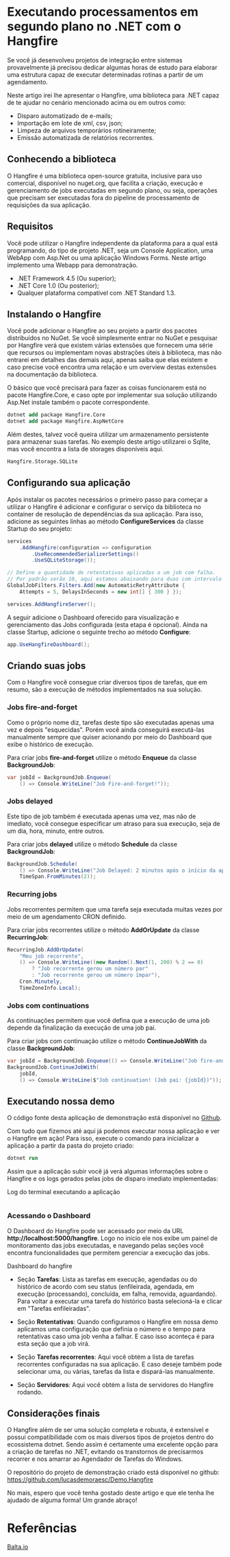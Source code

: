 # Executando processamentos em segundo plano no .NET com o Hangfire

Se você já desenvolveu projetos de integração entre sistemas provavelmente já precisou dedicar algumas horas de estudo para elaborar uma estrutura capaz de executar determinadas rotinas a partir de um agendamento.

Neste artigo irei lhe apresentar o Hangfire, uma biblioteca para .NET capaz de te ajudar no cenário mencionado acima ou em outros como:

- Disparo automatizado de e-mails;
- Importação em lote de xml, csv, json;
- Limpeza de arquivos temporários rotineiramente;
- Emissão automatizada de relatórios recorrentes.

## Conhecendo a biblioteca

O Hangfire é uma biblioteca open-source gratuita, inclusive para uso comercial, disponível no nuget.org, que facilita a criação, execução e gerenciamento de jobs executadas em segundo plano, ou seja, operações que precisam ser executadas fora do pipeline de processamento de requisições da sua aplicação.

## Requisitos

Você pode utilizar o Hangfire independente da plataforma para a qual está programando, do tipo de projeto .NET, seja um Console Application, uma WebApp com Asp.Net ou uma aplicação Windows Forms. Neste artigo implemento uma Webapp para demonstração.

- .NET Framework 4.5 (Ou superior);
- .NET Core 1.0 (Ou posterior);
- Qualquer plataforma compatível com .NET Standard 1.3.

## Instalando o Hangfire

Você pode adicionar o Hangfire ao seu projeto a partir dos pacotes distribuídos no NuGet. Se você simplesmente entrar no NuGet e pesquisar por Hangfire verá que existem várias extensões que fornecem uma série que recursos ou implementam novas abstrações úteis à biblioteca, mas não entrarei em detalhes das demais aqui, apenas saiba que elas existem e caso precise você encontra uma relação e um overview destas extensões na documentação da biblioteca.

O básico que você precisará para fazer as coisas funcionarem está no pacote Hangfire.Core, e caso opte por implementar sua solução utilizando Asp.Net instale também o pacote correspondente.

```ps
dotnet add package Hangfire.Core
dotnet add package Hangfire.AspNetCore
```

Além destes, talvez você queira utilizar um armazenamento persistente para armazenar suas tarefas. No exemplo deste artigo utilizarei o Sqlite, mas você encontra a lista de storages disponíveis aqui.

```ps
Hangfire.Storage.SQLite
```

## Configurando sua aplicação

Após instalar os pacotes necessários o primeiro passo para começar a utilizar o Hangfire é adicionar e configurar o serviço da biblioteca no container de resolução de dependências da sua aplicação. Para isso, adicione as seguintes linhas ao método **ConfigureServices** da classe Startup do seu projeto:

```c#
services
    .AddHangfire(configuration => configuration
        .UseRecommendedSerializerSettings()
        .UseSQLiteStorage());

// Define a quantidade de retentativas aplicadas a um job com falha.
// Por padrão serão 10, aqui estamos abaixando para duas com intervalo de 5 minutos.
GlobalJobFilters.Filters.Add(new AutomaticRetryAttribute {
	Attempts = 5, DelaysInSeconds = new int[] { 300 } });

services.AddHangfireServer();
```

A seguir adicione o Dashboard oferecido para visualização e gerenciamento das Jobs configurada (esta etapa é opcional). Ainda na classe Startup, adicione o seguinte trecho ao método **Configure**:

```c#
app.UseHangfireDashboard();
```

## Criando suas jobs

Com o Hangfire você consegue criar diversos tipos de tarefas, que em resumo, são a execução de métodos implementados na sua solução.

### Jobs fire-and-forget

Como o próprio nome diz, tarefas deste tipo são executadas apenas uma vez e depois "esquecidas". Porém você ainda conseguirá executá-las manualmente sempre que quiser acionando por meio do Dashboard que exibe o histórico de execução.

Para criar jobs **fire-and-forget** utilize o método **Enqueue** da classe **BackgroundJob**:

```c#
var jobId = BackgroundJob.Enqueue(
    () => Console.WriteLine("Job Fire-and-forget!"));
```

### Jobs delayed

Este tipo de job também é executada apenas uma vez, mas não de imediato, você consegue especificar um atraso para sua execução, seja de um dia, hora, minuto, entre outros.

Para criar jobs **delayed** utilize o método **Schedule** da classe **BackgroundJob**:

```c#
BackgroundJob.Schedule(
    () => Console.WriteLine("Job Delayed: 2 minutos após o início da aplicação"),
    TimeSpan.FromMinutes(2));
```

### Recurring jobs

Jobs recorrentes permitem que uma tarefa seja executada muitas vezes por meio de um agendamento CRON definido.

Para criar jobs recorrentes utilize o método **AddOrUpdate** da classe **RecurringJob**:

```c#
RecurringJob.AddOrUpdate(
    "Meu job recorrente",
    () => Console.WriteLine((new Random().Next(1, 200) % 2 == 0)
        ? "Job recorrente gerou um número par"
        : "Job recorrente gerou um número ímpar"),
    Cron.Minutely,
    TimeZoneInfo.Local);
```

### Jobs com continuations

As continuações permitem que você defina que a execução de uma job depende da finalização da execução de uma job pai.

Para criar jobs com continuação utilize o método **ContinueJobWith** da classe **BackgroundJob**:

```c#
var jobId = BackgroundJob.Enqueue(() => Console.WriteLine("Job fire-and-forget pai!"));
BackgroundJob.ContinueJobWith(
    jobId,
    () => Console.WriteLine($"Job continuation! (Job pai: {jobId})"));
```

## Executando nossa demo

O código fonte desta aplicação de demonstração está disponível no [Github](https://github.com/lucasdemoraesc/Demo.Hangfire).

Com tudo que fizemos até aqui já podemos executar nossa aplicação e ver o Hangfire em ação! Para isso, execute o comando para inicializar a aplicação a partir da pasta do projeto criado:

```ps
dotnet run
```

Assim que a aplicação subir você já verá algumas informações sobre o Hangfire e os logs gerados pelas jobs de disparo imediato implementadas:

Log do terminal executando a aplicação

```ps

```

### Acessando o Dashboard

O Dashboard do Hangfire pode ser acessado por meio da URL **http://localhost:5000/hangfire**. Logo no início ele nos exibe um painel de monitoramento das jobs executadas, e navegando pelas seções você encontra funcionalidades que permitem gerenciar a execução das jobs.

Dashboard do hangfire

- Seção **Tarefas**: Lista as tarefas em execução, agendadas ou do histórico de acordo com seu status (enfileirada, agendada, em execução (processando), concluída, em falha, removida, aguardando). Para voltar a executar uma tarefa do histórico basta selecioná-la e clicar em "Tarefas enfileiradas".

- Seção **Retentativas**: Quando configuramos o Hangfire em nossa demo aplicamos uma configuração que definia o número e o tempo para retentativas caso uma job venha a falhar. E caso isso aconteça é para esta seção que a job virá.

- Seção **Tarefas recorrentes**: Aqui você obtém a lista de tarefas recorrentes configuradas na sua aplicação. E caso deseje também pode selecionar uma, ou várias, tarefas da lista e dispará-las manualmente.

- Seção **Servidores**: Aqui você obtém a lista de servidores do Hangfire rodando.

## Considerações finais

O Hangfire além de ser uma solução completa e robusta, é extensível e possui compatibilidade com os mais diversos tipos de projetos dentro do ecossistema dotnet. Sendo assim é certamente uma excelente opção para a criação de tarefas no .NET, evitando os transtornos de precisarmos recorrer e nos amarrar ao Agendador de Tarefas do Windows.

O repositório do projeto de demonstração criado está disponível no github: https://github.com/lucasdemoraesc/Demo.Hangfire

No mais, espero que você tenha gostado deste artigo e que ele tenha lhe ajudado de alguma forma! Um grande abraço!

# Referências

[Balta.io](https://balta.io/blog/executando-processamentos-em-segundo-plano-no-dotnet-com-o-hangfire)
